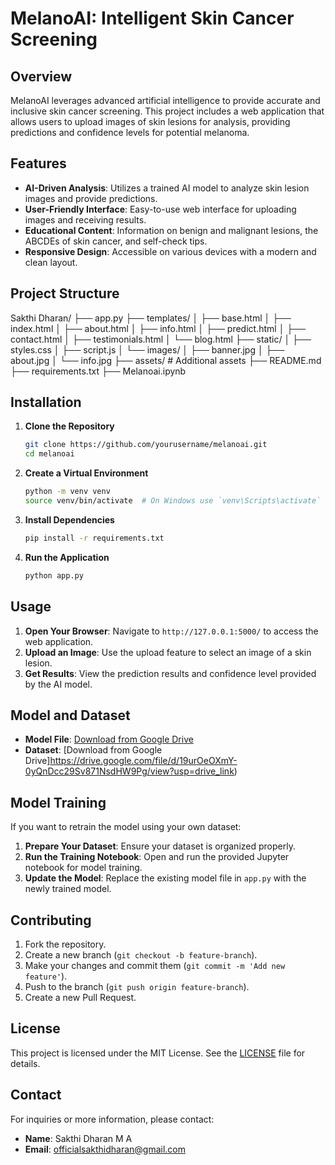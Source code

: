 # MelanoAI: Intelligent Skin Cancer Screening

## Overview
MelanoAI leverages advanced artificial intelligence to provide accurate and inclusive skin cancer screening. This project includes a web application that allows users to upload images of skin lesions for analysis, providing predictions and confidence levels for potential melanoma.

## Features
- **AI-Driven Analysis**: Utilizes a trained AI model to analyze skin lesion images and provide predictions.
- **User-Friendly Interface**: Easy-to-use web interface for uploading images and receiving results.
- **Educational Content**: Information on benign and malignant lesions, the ABCDEs of skin cancer, and self-check tips.
- **Responsive Design**: Accessible on various devices with a modern and clean layout.

## Project Structure
Sakthi Dharan/ 
├── app.py
├── templates/ 
│ ├── base.html
│ ├── index.html
│ ├── about.html
│ ├── info.html
│ ├── predict.html
│ ├── contact.html
│ ├── testimonials.html
│ └── blog.html
├── static/
│ ├── styles.css
│ ├── script.js
│ └── images/ 
│ ├── banner.jpg
│ ├── about.jpg
│ └── info.jpg
├── assets/ # Additional assets 
├── README.md 
├── requirements.txt 
├── Melanoai.ipynb



## Installation
1. **Clone the Repository**
    ```sh
    git clone https://github.com/yourusername/melanoai.git
    cd melanoai
    ```

2. **Create a Virtual Environment**
    ```sh
    python -m venv venv
    source venv/bin/activate  # On Windows use `venv\Scripts\activate`
    ```

3. **Install Dependencies**
    ```sh
    pip install -r requirements.txt
    ```

4. **Run the Application**
    ```sh
    python app.py
    ```

## Usage
1. **Open Your Browser**: Navigate to `http://127.0.0.1:5000/` to access the web application.
2. **Upload an Image**: Use the upload feature to select an image of a skin lesion.
3. **Get Results**: View the prediction results and confidence level provided by the AI model.

## Model and Dataset
- **Model File**: [Download from Google Drive](https://drive.google.com/file/d/15tFK7iZ6Y7ofo5hsf_71h_UoCJpYZdZg/view?usp=drive_link)
- **Dataset**: [Download from Google Drive]https://drive.google.com/file/d/19urOeOXmY-0yQnDcc29Sv871NsdHW9Pg/view?usp=drive_link)

## Model Training
If you want to retrain the model using your own dataset:
1. **Prepare Your Dataset**: Ensure your dataset is organized properly.
2. **Run the Training Notebook**: Open and run the provided Jupyter notebook for model training.
3. **Update the Model**: Replace the existing model file in `app.py` with the newly trained model.

## Contributing
1. Fork the repository.
2. Create a new branch (`git checkout -b feature-branch`).
3. Make your changes and commit them (`git commit -m 'Add new feature'`).
4. Push to the branch (`git push origin feature-branch`).
5. Create a new Pull Request.

## License
This project is licensed under the MIT License. See the [LICENSE](LICENSE) file for details.

## Contact
For inquiries or more information, please contact:
- **Name**: Sakthi Dharan M A 
- **Email**: officialsakthidharan@gmail.com
